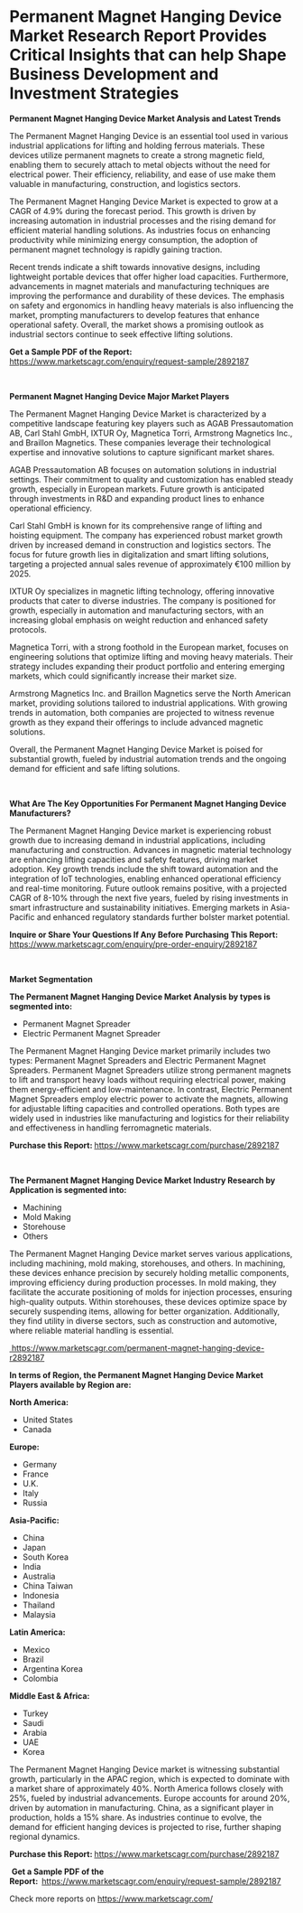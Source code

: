 <p><h1>Permanent Magnet Hanging Device Market Research Report Provides Critical Insights that can help Shape Business Development and Investment Strategies</h1></p><p><strong>Permanent Magnet Hanging Device Market Analysis and Latest Trends</strong></p>
<p><p>The Permanent Magnet Hanging Device is an essential tool used in various industrial applications for lifting and holding ferrous materials. These devices utilize permanent magnets to create a strong magnetic field, enabling them to securely attach to metal objects without the need for electrical power. Their efficiency, reliability, and ease of use make them valuable in manufacturing, construction, and logistics sectors.</p><p>The Permanent Magnet Hanging Device Market is expected to grow at a CAGR of 4.9% during the forecast period. This growth is driven by increasing automation in industrial processes and the rising demand for efficient material handling solutions. As industries focus on enhancing productivity while minimizing energy consumption, the adoption of permanent magnet technology is rapidly gaining traction.</p><p>Recent trends indicate a shift towards innovative designs, including lightweight portable devices that offer higher load capacities. Furthermore, advancements in magnet materials and manufacturing techniques are improving the performance and durability of these devices. The emphasis on safety and ergonomics in handling heavy materials is also influencing the market, prompting manufacturers to develop features that enhance operational safety. Overall, the market shows a promising outlook as industrial sectors continue to seek effective lifting solutions.</p></p>
<p><strong>Get a Sample PDF of the Report:&nbsp;</strong> <a href="https://www.marketscagr.com/enquiry/request-sample/2892187?utm_campaign=2946&utm_medium=2&utm_source=Github&utm_content=ia&utm_term=15032025&utm_id=permanent-magnet-hanging-device">https://www.marketscagr.com/enquiry/request-sample/2892187</a></p>
<p>&nbsp;</p>
<p><strong>Permanent Magnet Hanging Device Major Market Players</strong></p>
<p><p>The Permanent Magnet Hanging Device Market is characterized by a competitive landscape featuring key players such as AGAB Pressautomation AB, Carl Stahl GmbH, IXTUR Oy, Magnetica Torri, Armstrong Magnetics Inc., and Braillon Magnetics. These companies leverage their technological expertise and innovative solutions to capture significant market shares.</p><p>AGAB Pressautomation AB focuses on automation solutions in industrial settings. Their commitment to quality and customization has enabled steady growth, especially in European markets. Future growth is anticipated through investments in R&D and expanding product lines to enhance operational efficiency.</p><p>Carl Stahl GmbH is known for its comprehensive range of lifting and hoisting equipment. The company has experienced robust market growth driven by increased demand in construction and logistics sectors. The focus for future growth lies in digitalization and smart lifting solutions, targeting a projected annual sales revenue of approximately €100 million by 2025.</p><p>IXTUR Oy specializes in magnetic lifting technology, offering innovative products that cater to diverse industries. The company is positioned for growth, especially in automation and manufacturing sectors, with an increasing global emphasis on weight reduction and enhanced safety protocols.</p><p>Magnetica Torri, with a strong foothold in the European market, focuses on engineering solutions that optimize lifting and moving heavy materials. Their strategy includes expanding their product portfolio and entering emerging markets, which could significantly increase their market size.</p><p>Armstrong Magnetics Inc. and Braillon Magnetics serve the North American market, providing solutions tailored to industrial applications. With growing trends in automation, both companies are projected to witness revenue growth as they expand their offerings to include advanced magnetic solutions.</p><p>Overall, the Permanent Magnet Hanging Device Market is poised for substantial growth, fueled by industrial automation trends and the ongoing demand for efficient and safe lifting solutions.</p></p>
<p>&nbsp;</p>
<p><strong>What Are The Key Opportunities For Permanent Magnet Hanging Device Manufacturers?</strong></p>
<p><p>The Permanent Magnet Hanging Device market is experiencing robust growth due to increasing demand in industrial applications, including manufacturing and construction. Advances in magnetic material technology are enhancing lifting capacities and safety features, driving market adoption. Key growth trends include the shift toward automation and the integration of IoT technologies, enabling enhanced operational efficiency and real-time monitoring. Future outlook remains positive, with a projected CAGR of 8-10% through the next five years, fueled by rising investments in smart infrastructure and sustainability initiatives. Emerging markets in Asia-Pacific and enhanced regulatory standards further bolster market potential.</p></p>
<p><strong>Inquire or Share Your Questions If Any Before Purchasing This Report:</strong> <a href="https://www.marketscagr.com/enquiry/pre-order-enquiry/2892187?utm_campaign=2946&utm_medium=2&utm_source=Github&utm_content=ia&utm_term=15032025&utm_id=permanent-magnet-hanging-device">https://www.marketscagr.com/enquiry/pre-order-enquiry/2892187</a></p>
<p>&nbsp;</p>
<p><strong>Market Segmentation</strong></p>
<p><strong>The Permanent Magnet Hanging Device Market Analysis by types is segmented into:</strong></p>
<p><ul><li>Permanent Magnet Spreader</li><li>Electric Permanent Magnet Spreader</li></ul></p>
<p><p>The Permanent Magnet Hanging Device market primarily includes two types: Permanent Magnet Spreaders and Electric Permanent Magnet Spreaders. Permanent Magnet Spreaders utilize strong permanent magnets to lift and transport heavy loads without requiring electrical power, making them energy-efficient and low-maintenance. In contrast, Electric Permanent Magnet Spreaders employ electric power to activate the magnets, allowing for adjustable lifting capacities and controlled operations. Both types are widely used in industries like manufacturing and logistics for their reliability and effectiveness in handling ferromagnetic materials.</p></p>
<p><strong>Purchase this Report:&nbsp;</strong><a href="https://www.marketscagr.com/purchase/2892187?utm_campaign=2946&utm_medium=2&utm_source=Github&utm_content=ia&utm_term=15032025&utm_id=permanent-magnet-hanging-device">https://www.marketscagr.com/purchase/2892187</a></p>
<p>&nbsp;</p>
<p><strong>The Permanent Magnet Hanging Device Market Industry Research by Application is segmented into:</strong></p>
<p><ul><li>Machining</li><li>Mold Making</li><li>Storehouse</li><li>Others</li></ul></p>
<p><p>The Permanent Magnet Hanging Device market serves various applications, including machining, mold making, storehouses, and others. In machining, these devices enhance precision by securely holding metallic components, improving efficiency during production processes. In mold making, they facilitate the accurate positioning of molds for injection processes, ensuring high-quality outputs. Within storehouses, these devices optimize space by securely suspending items, allowing for better organization. Additionally, they find utility in diverse sectors, such as construction and automotive, where reliable material handling is essential.</p></p>
<p><a href="https://www.marketscagr.com/permanent-magnet-hanging-device-r2892187?utm_campaign=2946&utm_medium=2&utm_source=Github&utm_content=ia&utm_term=15032025&utm_id=permanent-magnet-hanging-device">&nbsp;https://www.marketscagr.com/permanent-magnet-hanging-device-r2892187</a></p>
<p><strong>In terms of Region, the Permanent Magnet Hanging Device Market Players available by Region are:</strong></p>
<p>
    <p> <strong> North America: </strong>
        <ul>
            <li>United States</li>
            <li>Canada</li>
        </ul>
        </p> 
    <p> <strong> Europe: </strong>
        <ul>
            <li>Germany</li>
            <li>France</li>
            <li>U.K.</li>
            <li>Italy</li>
            <li>Russia</li>
        </ul>
        </p> 
    <p> <strong> Asia-Pacific: </strong>
        <ul>
            <li>China</li>
            <li>Japan</li>
            <li>South Korea</li>
            <li>India</li>
            <li>Australia</li>
            <li>China Taiwan</li>
            <li>Indonesia</li>
            <li>Thailand</li>
            <li>Malaysia</li>
        </ul>
        </p> 
    <p> <strong> Latin America: </strong>
        <ul>
            <li>Mexico</li>
            <li>Brazil</li>
            <li>Argentina Korea</li>
            <li>Colombia</li>
        </ul>
        </p> 
    <p> <strong> Middle East & Africa: </strong>
        <ul>
            <li>Turkey</li>
            <li>Saudi</li>
            <li>Arabia</li>
            <li>UAE</li>
            <li>Korea</li>
        </ul>
    </p>
    </p>
<p><p>The Permanent Magnet Hanging Device market is witnessing substantial growth, particularly in the APAC region, which is expected to dominate with a market share of approximately 40%. North America follows closely with 25%, fueled by industrial advancements. Europe accounts for around 20%, driven by automation in manufacturing. China, as a significant player in production, holds a 15% share. As industries continue to evolve, the demand for efficient hanging devices is projected to rise, further shaping regional dynamics.</p></p>
<p><strong>Purchase this Report: </strong><a href="https://www.marketscagr.com/purchase/2892187?utm_campaign=2946&utm_medium=2&utm_source=Github&utm_content=ia&utm_term=15032025&utm_id=permanent-magnet-hanging-device">https://www.marketscagr.com/purchase/2892187</a></p>
<p>&nbsp;<strong>Get a Sample PDF of the Report:&nbsp;&nbsp;</strong><a href="https://www.marketscagr.com/enquiry/request-sample/2892187?utm_campaign=2946&utm_medium=2&utm_source=Github&utm_content=ia&utm_term=15032025&utm_id=permanent-magnet-hanging-device">https://www.marketscagr.com/enquiry/request-sample/2892187</a></p>
<p><strong></strong></p>
<p>Check more reports on <a href="https://www.marketscagr.com/?utm_campaign=2946&utm_medium=2&utm_source=Github&utm_content=ia&utm_term=15032025&utm_id=permanent-magnet-hanging-device">https://www.marketscagr.com/</a></p>